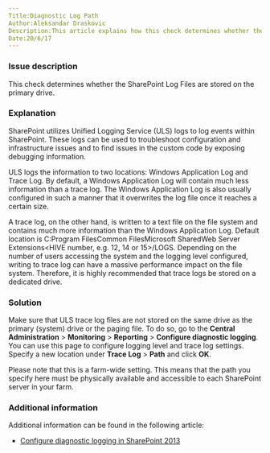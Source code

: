 ```yaml
---
Title:Diagnostic Log Path
Author:Aleksandar Draskovic
Description:This article explains how this check determines whether the SharePoint Log Files are stored on the primary drive.
Date:20/6/17
---
```

### Issue description

This check determines whether the SharePoint Log Files are stored on the primary drive.

### Explanation

SharePoint utilizes Unified Logging Service (ULS) logs to log events within SharePoint. These logs can be used to troubleshoot configuration and infrastructure issues and to find issues in the custom code by exposing debugging information.

ULS logs the information to two locations: Windows Application Log and Trace Log. By default, a Windows Application Log will contain much less information than a trace log. The Windows Application Log is also usually configured in such a manner that it overwrites the log file once it reaches a certain size.

A trace log, on the other hand, is written to a text file on the file system and contains much more information than the Windows Application Log. Default location is C:Program FilesCommon FilesMicrosoft SharedWeb Server Extensions<HIVE number, e.g. 12, 14 or 15>/LOGS. Depending on the number of users accessing the system and the logging level configured, writing to trace log can have a massive performance impact on the file system. Therefore, it is highly recommended that trace logs be stored on a dedicated drive.

### Solution

Make sure that ULS trace log files are not stored on the same drive as the primary (system) drive or the paging file. To do so, go to the __Central Administration__ > __Monitoring__ > __Reporting__ > __Configure diagnostic logging__. You can use this page to configure logging level and trace log settings. Specify a new location under __Trace Log__ > __Path__ and click __OK__.

Please note that this is a farm-wide setting. This means that the path you specify here must be physically available and accessible to each SharePoint server in your farm.

### Additional information

Additional information can be found in the following article:

* [Configure diagnostic logging in SharePoint 2013](https://technet.microsoft.com/en-us/library/ee748656.aspx)